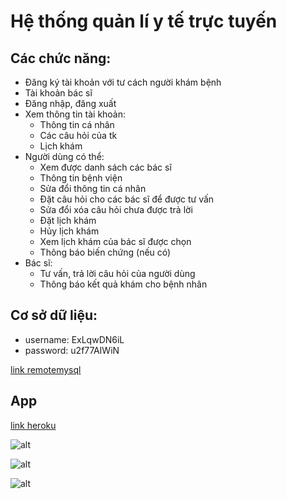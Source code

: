 ﻿# Hệ thống quản lí y tế trực tuyến

## Các chức năng: 
* Đăng ký tài khoản với tư cách người khám bệnh
* Tài khoản bác sĩ
* Đăng nhập, đăng xuất
* Xem thông tin tài khoản:
	* Thông tin cá nhân
	* Các câu hỏi của tk
	* Lịch khám
* Người dùng có thể:
	* Xem được danh sách các bác sĩ 
	* Thông tin bệnh viện
	* Sửa đổi thông tin cá nhân
	* Đặt câu hỏi cho các bác sĩ để được tư vấn
	* Sửa đổi xóa câu hỏi chưa được trả lời
	* Đặt lịch khám
	* Hủy lịch khám
	* Xem lịch khám của bác sĩ được chọn
	* Thông báo biến chứng (nếu có)
* Bác sĩ:
	* Tư vấn, trả lời câu hỏi của người dùng
	* Thông báo kết quả khám cho bệnh nhân
	
## Cơ sở dữ liệu: 
* username: ExLqwDN6iL
* password: u2f77AIWiN

[link remotemysql](https://remotemysql.com/phpmyadmin/index.php?db=ExLqwDN6iL)
## App

[link heroku](https://onlinemedicalmanagementsystem.herokuapp.com)
 
 ![alt](https://scontent.fhan2-2.fna.fbcdn.net/v/t1.15752-0/p480x480/104207582_309552773539805_7802729563084025921_n.png?_nc_cat=111&_nc_sid=b96e70&_nc_ohc=FryVA3i0C3oAX-FemfN&_nc_ht=scontent.fhan2-2.fna&oh=206cfcbc95538d902e77ffca263572b5&oe=5F0D54B1)

 ![alt](https://scontent.fhan2-2.fna.fbcdn.net/v/t1.15752-0/p480x480/104575243_259163738691627_5450509552884038657_n.png?_nc_cat=111&_nc_sid=b96e70&_nc_ohc=ZeyMVPGcCywAX_7tRWx&_nc_ht=scontent.fhan2-2.fna&oh=f106c19c1031fd9daf532331c0adf7da&oe=5F0BBE23)

 ![alt](https://scontent.fhan2-1.fna.fbcdn.net/v/t1.15752-0/p480x480/104207578_2352573645043336_7913205635058572545_n.png?_nc_cat=102&_nc_sid=b96e70&_nc_ohc=REez1_kFrJoAX-9MTfk&_nc_ht=scontent.fhan2-1.fna&oh=84959bb3e1411176f063cc119f60a4b3&oe=5F0A157C)

